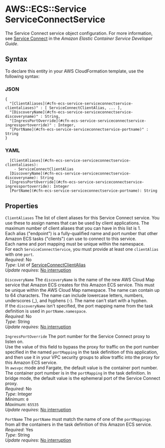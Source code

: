 # AWS::ECS::Service ServiceConnectService<a name="aws-properties-ecs-service-serviceconnectservice"></a>

The Service Connect service object configuration\. For more information, see [Service Connect](https://docs.aws.amazon.com/AmazonECS/latest/developerguide/service-connect.html) in the _Amazon Elastic Container Service Developer Guide_\.

## Syntax<a name="aws-properties-ecs-service-serviceconnectservice-syntax"></a>

To declare this entity in your AWS CloudFormation template, use the following syntax:

### JSON<a name="aws-properties-ecs-service-serviceconnectservice-syntax.json"></a>

```
{
  "[ClientAliases](#cfn-ecs-service-serviceconnectservice-clientaliases)" : [ ServiceConnectClientAlias, ... ],
  "[DiscoveryName](#cfn-ecs-service-serviceconnectservice-discoveryname)" : String,
  "[IngressPortOverride](#cfn-ecs-service-serviceconnectservice-ingressportoverride)" : Integer,
  "[PortName](#cfn-ecs-service-serviceconnectservice-portname)" : String
}
```

### YAML<a name="aws-properties-ecs-service-serviceconnectservice-syntax.yaml"></a>

```
  [ClientAliases](#cfn-ecs-service-serviceconnectservice-clientaliases):
    - ServiceConnectClientAlias
  [DiscoveryName](#cfn-ecs-service-serviceconnectservice-discoveryname): String
  [IngressPortOverride](#cfn-ecs-service-serviceconnectservice-ingressportoverride): Integer
  [PortName](#cfn-ecs-service-serviceconnectservice-portname): String
```

## Properties<a name="aws-properties-ecs-service-serviceconnectservice-properties"></a>

`ClientAliases` <a name="cfn-ecs-service-serviceconnectservice-clientaliases"></a>
The list of client aliases for this Service Connect service\. You use these to assign names that can be used by client applications\. The maximum number of client aliases that you can have in this list is 1\.  
Each alias \("endpoint"\) is a fully\-qualified name and port number that other Amazon ECS tasks \("clients"\) can use to connect to this service\.  
Each name and port mapping must be unique within the namespace\.  
For each `ServiceConnectService`, you must provide at least one `clientAlias` with one `port`\.  
_Required_: No  
_Type_: List of [ServiceConnectClientAlias](aws-properties-ecs-service-serviceconnectclientalias.md)  
_Update requires_: [No interruption](https://docs.aws.amazon.com/AWSCloudFormation/latest/UserGuide/using-cfn-updating-stacks-update-behaviors.html#update-no-interrupt)

`DiscoveryName` <a name="cfn-ecs-service-serviceconnectservice-discoveryname"></a>
The `discoveryName` is the name of the new AWS Cloud Map service that Amazon ECS creates for this Amazon ECS service\. This must be unique within the AWS Cloud Map namespace\. The name can contain up to 64 characters\. The name can include lowercase letters, numbers, underscores \(\_\), and hyphens \(\-\)\. The name can't start with a hyphen\.  
If the `discoveryName` isn't specified, the port mapping name from the task definition is used in `portName.namespace`\.  
_Required_: No  
_Type_: String  
_Update requires_: [No interruption](https://docs.aws.amazon.com/AWSCloudFormation/latest/UserGuide/using-cfn-updating-stacks-update-behaviors.html#update-no-interrupt)

`IngressPortOverride` <a name="cfn-ecs-service-serviceconnectservice-ingressportoverride"></a>
The port number for the Service Connect proxy to listen on\.  
Use the value of this field to bypass the proxy for traffic on the port number specified in the named `portMapping` in the task definition of this application, and then use it in your VPC security groups to allow traffic into the proxy for this Amazon ECS service\.  
In `awsvpc` mode and Fargate, the default value is the container port number\. The container port number is in the `portMapping` in the task definition\. In bridge mode, the default value is the ephemeral port of the Service Connect proxy\.  
_Required_: No  
_Type_: Integer  
_Minimum_: `0`  
_Maximum_: `65535`  
_Update requires_: [No interruption](https://docs.aws.amazon.com/AWSCloudFormation/latest/UserGuide/using-cfn-updating-stacks-update-behaviors.html#update-no-interrupt)

`PortName` <a name="cfn-ecs-service-serviceconnectservice-portname"></a>
The `portName` must match the name of one of the `portMappings` from all the containers in the task definition of this Amazon ECS service\.  
_Required_: Yes  
_Type_: String  
_Update requires_: [No interruption](https://docs.aws.amazon.com/AWSCloudFormation/latest/UserGuide/using-cfn-updating-stacks-update-behaviors.html#update-no-interrupt)
